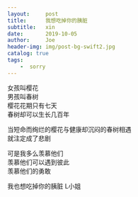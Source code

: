```yaml
---
layout:     post
title:      我想吃掉你的胰脏
subtitle:   xin
date:       2019-10-05
author:     Joe
header-img: img/post-bg-swift2.jpg
catalog: true
tags:
    -  sorry
---
```

女孩叫樱花  
男孩叫春树  
樱花花期只有七天  
春树却可以生长几百年  

当短命而绚烂的樱花与健康却沉闷的春树相遇  
就注定成了悲剧  

可是我多么羡慕他们  
羡慕他们可以遇到彼此  
羡慕他们的勇敢  

我也想吃掉你的胰脏
L小姐
